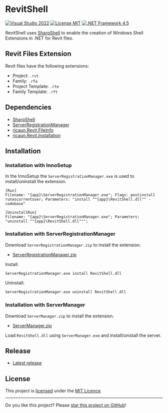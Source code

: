# RevitShell

[![Visual Studio 2022](https://img.shields.io/badge/Visual%20Studio-2022-blue)](../..)
[![License MIT](https://img.shields.io/badge/License-MIT-blue.svg)](LICENSE)
[![.NET Framework 4.5](https://img.shields.io/badge/.NET%20Framework%204.5-blue.svg)](../..)

RevitShell uses [SharpShell](https://github.com/dwmkerr/sharpshell) to enable the creation of Windows Shell Extensions in .NET for Revit files.

## Revit Files Extension

Revit files have the following extensions:

* Project: `.rvt`
* Family: `.rfa`
* Project Template: `.rte`
* Family Template: `.rft`

## Dependencies

* [SharpShell](https://github.com/dwmkerr/sharpshell)
* [ServerRegistrationManager](https://www.nuget.org/packages/ServerRegistrationManager)
* [ricaun.Revit.FileInfo](https://github.com/ricaun-io/ricaun.Revit.FileInfo)
* [ricaun.Revit.Installation](https://github.com/ricaun-io/ricaun.Revit.Installation)

## Installation

### Installation with InnoSetup

In the InnoSetup the `ServerRegistrationManager.exe` is used to install/uninstall the extension.

```
[Run]
Filename: "{app}\ServerRegistrationManager.exe"; Flags: postinstall runascurrentuser; Parameters: "install ""{app}\RevitShell.dll"" -codebase"

[UninstallRun]
Filename: "{app}\ServerRegistrationManager.exe"; Parameters: "uninstall ""{app}\RevitShell.dll""";
```

### Installation with ServerRegistrationManager

Download `ServerRegistrationManager.zip` to install the extension.

* [ServerRegistrationManager.zip](https://github.com/dwmkerr/sharpshell/releases/latest/)

Install:

```cmd
ServerRegistrationManager.exe install RevitShell.dll
```

Uninstall:

```cmd
ServerRegistrationManager.exe uninstall RevitShell.dll
```

### Installation with ServerManager

Download `ServerManager.zip` to install the extension.

* [ServerManager.zip](https://github.com/dwmkerr/sharpshell/releases/latest/)

Load `RevitShell.dll` using `ServerManager.exe` and install/unistall the server.

## Release

* [Latest release](../../releases/latest)

## License

This project is [licensed](LICENSE) under the [MIT Licence](https://en.wikipedia.org/wiki/MIT_License).

---

Do you like this project? Please [star this project on GitHub](../../stargazers)!